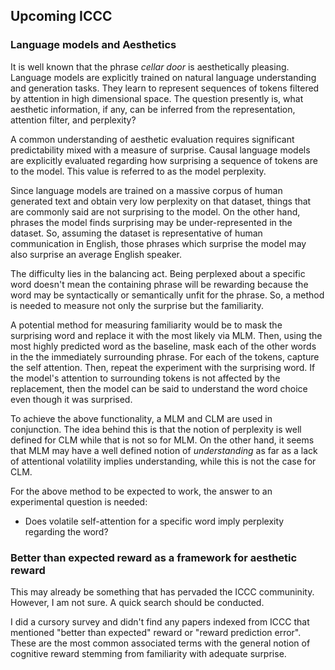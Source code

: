 ## Upcoming ICCC 

### Language models and Aesthetics

It is well known that the phrase *cellar door* is aesthetically pleasing. Language models are explicitly trained on natural language understanding and generation tasks. They learn to represent sequences of tokens filtered by attention in high dimensional space. The question presently is, what aesthetic information, if any, can be inferred from the representation, attention filter, and perplexity? 

A common understanding of aesthetic evaluation requires significant predictability mixed with a measure of surprise. Causal language models are explicitly evaluated regarding how surprising a sequence of tokens are to the model. This value is referred to as the model perplexity. 

Since language models are trained on a massive corpus of human generated text and obtain very low perplexity on that dataset, things that are commonly said are not surprising to the model. On the other hand, phrases the model finds surprising may be under-represented in the dataset. So, assuming the dataset is representative of human communication in English, those phrases which surprise the model may also surprise an average English speaker. 

The difficulty lies in the balancing act. Being perplexed about a specific word doesn't mean the containing phrase will be rewarding because the word may be syntactically or semantically unfit for the phrase. So, a method is needed to measure not only the surprise but the familiarity. 

A potential method for measuring familiarity would be to mask the surprising word and replace it with the most likely via MLM. Then, using the most highly predicted word as the baseline, mask each of the other words in the the immediately surrounding phrase. For each of the tokens, capture the self attention. Then, repeat the experiment with the surprising word. If the model's attention to surrounding tokens is not affected by the replacement, then the model can be said to understand the word choice even though it was surprised. 

To achieve the above functionality, a MLM and CLM are used in conjunction. The idea behind this is that the notion of perplexity is well defined for CLM while that is not so for MLM. On the other hand, it seems that MLM may have a well defined notion of *understanding* as far as a lack of attentional volatility implies understanding, while this is not the case for CLM. 

For the above method to be expected to work, the answer to an experimental question is needed:
- Does volatile self-attention for a specific word imply perplexity regarding the word?


### Better than expected reward as a framework for aesthetic reward

This may already be something that has pervaded the ICCC communinity. However, I am not sure. A quick search should be conducted. 

I did a cursory survey and didn't find any papers indexed from ICCC that mentioned "better than expected" reward or "reward prediction error". These are the most common associated terms with the general notion of cognitive reward stemming from familiarity with adequate surprise. 


